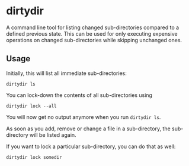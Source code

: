 # dirtydir

A command line tool for listing changed sub-directories compared to a defined
previous state. This can be used for only executing expensive operations 
on changed sub-directories while skipping unchanged ones.


## Usage

Initially, this will list all immediate sub-directories:

```
dirtydir ls
```

You can lock-down the contents of all sub-directories using

```
dirtydir lock --all
```

You will now get no output anymore when you run `dirtydir ls`.

As soon as you add, remove or change a file in a sub-directory, the sub-directory will be listed again.

If you want to lock a particular sub-directory, you can do that as well:

```
dirtydir lock somedir
```
